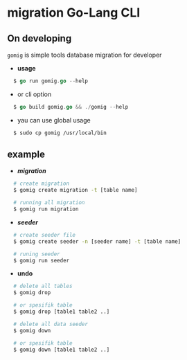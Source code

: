 # migration Go-Lang CLI

## On developing 

`gomig` is simple tools database migration for developer
 
- **usage**

```go
  $ go run gomig.go --help
```

- or cli option

```go
  $ go build gomig.go && ./gomig --help
```

- yau can use global usage

```bash
  $ sudo cp gomig /usr/local/bin
```

## example
- ***migration***

```bash
  # create migration
  $ gomig create migration -t [table name]

  # running all migration
  $ gomig run migration
```

- ***seeder***

```bash
  # create seeder file
  $ gomig create seeder -n [seeder name] -t [table name]

  # runing seeder
  $ gomig run seeder
```

- **undo**

```bash
  # delete all tables 
  $ gomig drop

  # or spesifik table 
  $ gomig drop [table1 table2 ..]

  # delete all data seeder
  $ gomig down

  # or spesifik table 
  $ gomig down [table1 table2 ..]
````
